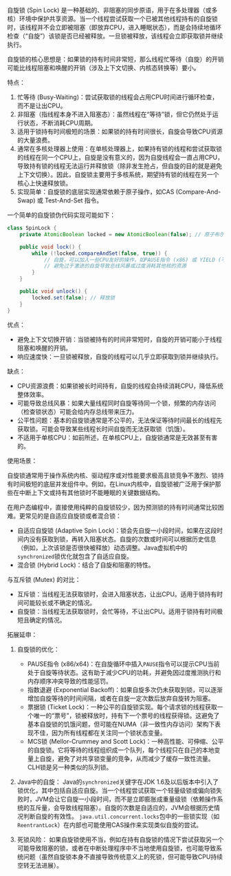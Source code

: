 
自旋锁 (Spin Lock) 是一种基础的、非阻塞的同步原语，用于在多处理器（或多核）环境中保护共享资源。当一个线程尝试获取一个已被其他线程持有的自旋锁时，该线程并不会立即被阻塞（即放弃CPU，进入睡眠状态），而是会持续地循环检查（“自旋”）该锁是否已经被释放。一旦锁被释放，该线程会立即获取锁并继续执行。

自旋锁的核心思想是：如果锁的持有时间非常短，那么线程忙等待（自旋）的开销可能比线程阻塞和唤醒的开销（涉及上下文切换、内核态转换等）要小。

特点：

1.  忙等待 (Busy-Waiting)：尝试获取锁的线程会占用CPU时间进行循环检查，而不是让出CPU。
2.  非阻塞（指线程本身不进入阻塞态）：虽然线程在“等待”锁，但它仍然处于运行状态，不断消耗CPU周期。
3.  适用于锁持有时间极短的场景：如果锁的持有时间很长，自旋会导致CPU资源的大量浪费。
4.  通常在多核处理器上使用：在单核处理器上，如果持有锁的线程和尝试获取锁的线程在同一个CPU上，自旋是没有意义的，因为自旋线程会一直占用CPU，导致持有锁的线程无法运行并释放锁（除非发生抢占，但自旋的目的就是避免上下文切换）。因此，自旋锁主要用于多核系统，期望持有锁的线程在另一个核心上快速释放锁。
5.  实现简单：自旋锁的底层实现通常依赖于原子操作，如CAS (Compare-And-Swap) 或 Test-And-Set 指令。

一个简单的自旋锁伪代码实现可能如下：

``` java
class SpinLock {
    private AtomicBoolean locked = new AtomicBoolean(false); // 原子布尔值，false表示锁未被持有

    public void lock() {
        while (!locked.compareAndSet(false, true)) {
            // 自旋，可以加入一些CPU友好的操作，如PAUSE指令 (x86) 或 YIELD (不同OS实现不同)
            // 避免过于激进的自旋导致总线风暴或过度消耗其他核的资源
        }
    }

    public void unlock() {
        locked.set(false); // 释放锁
    }
}
```

优点：

*   避免上下文切换开销：当锁被持有的时间非常短时，自旋的开销可能小于线程阻塞和唤醒的开销。
*   响应速度快：一旦锁被释放，自旋的线程可以几乎立即获取到锁并继续执行。

缺点：

*   CPU资源浪费：如果锁被长时间持有，自旋的线程会持续消耗CPU，降低系统整体效率。
*   可能导致总线风暴：如果大量线程同时自旋等待同一个锁，频繁的内存访问（检查锁状态）可能会给内存总线带来压力。
*   公平性问题：基本的自旋锁通常是不公平的，无法保证等待时间最长的线程先获取锁。可能会导致某些线程长时间自旋而无法获取锁（饥饿）。
*   不适用于单核CPU：如前所述，在单核CPU上，自旋锁通常是无效甚至有害的。

使用场景：

自旋锁通常用于操作系统内核、驱动程序或对性能要求极高且锁竞争不激烈、锁持有时间极短的底层并发组件中。例如，在Linux内核中，自旋锁被广泛用于保护那些在中断上下文或持有其他锁时不能睡眠的关键数据结构。

在用户态编程中，直接使用纯粹的自旋锁较少，因为预测锁的持有时间通常比较困难。更常见的是自适应自旋锁或者混合锁：

*   自适应自旋锁 (Adaptive Spin Lock)：锁会先自旋一小段时间，如果在这段时间内没有获取到锁，再转入阻塞状态。自旋的次数或时间可以根据历史信息（例如，上次该锁是否很快被释放）动态调整。Java虚拟机中的`synchronized`锁优化就包含了自适应自旋。
*   混合锁 (Hybrid Lock)：结合了自旋和阻塞的特性。

与互斥锁 (Mutex) 的对比：

*   互斥锁：当线程无法获取锁时，会进入阻塞状态，让出CPU。适用于锁持有时间可能较长或不确定的情况。
*   自旋锁：当线程无法获取锁时，会忙等待，不让出CPU。适用于锁持有时间极短且确定的情况。

拓展延申：

1.  自旋锁的优化：
    *   PAUSE指令 (x86/x64)：在自旋循环中插入`PAUSE`指令可以提示CPU当前处于自旋等待状态。这有助于减少CPU的功耗，并避免因过度推测执行和内存顺序冲突导致的性能惩罚。
    *   指数退避 (Exponential Backoff)：如果自旋多次仍未获取到锁，可以逐渐增加自旋等待的时间间隔，或者在自旋一定次数后放弃自旋转为阻塞。
    *   票据锁 (Ticket Lock)：一种公平的自旋锁实现。每个请求锁的线程获取一个唯一的“票号”，锁被释放时，持有下一个票号的线程获得锁。这避免了基本自旋锁的饥饿问题，但可能在NUMA（非一致性内存访问）架构下表现不佳，因为所有线程都在关注同一个锁状态变量。
    *   MCS锁 (Mellor-Crummey and Scott Lock)：一种高性能、可伸缩、公平的自旋锁。它将等待的线程组织成一个队列，每个线程只在自己的本地变量上自旋，避免了对共享锁变量的竞争，从而减少了缓存一致性流量。CLH锁是另一种类似的队列锁。

2.  Java中的自旋：
    Java的`synchronized`关键字在JDK 1.6及以后版本中引入了锁优化，其中包括自适应自旋。当一个线程尝试获取一个轻量级锁或偏向锁失败时，JVM会让它自旋一小段时间，而不是立即膨胀成重量级锁（依赖操作系统的互斥量，会导致线程阻塞）。自旋的次数是自适应的，JVM会根据历史情况判断自旋的有效性。
    `java.util.concurrent.locks`包中的一些锁实现（如`ReentrantLock`）在内部也可能使用CAS操作来实现类似自旋的尝试。

3.  死锁风险：
    如果自旋锁使用不当，例如在持有自旋锁的情况下尝试获取另一个可能导致阻塞的锁，或者在中断处理程序中不当地使用自旋锁，也可能导致系统问题（虽然自旋锁本身不直接导致传统意义上的死锁，但可能导致CPU持续空转无法进展）。
